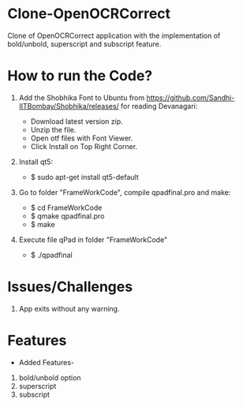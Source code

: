 # Clone-OpenOCRCorrect

Clone of OpenOCRCorrect application with the implementation of bold/unbold, superscript and subscript feature.


# How to run the Code?

1. Add the Shobhika Font to Ubuntu from https://github.com/Sandhi-IITBombay/Shobhika/releases/ for reading Devanagari:

    * Download latest version zip.
    * Unzip the file.
    * Open otf files with Font Viewer.
    * Click Install on Top Right Corner.

2.  Install qt5:
    * $ sudo apt-get install qt5-default
3. Go to folder "FrameWorkCode", compile qpadfinal.pro and make:
    * $ cd FrameWorkCode
    * $ qmake qpadfinal.pro
    * $ make
4. Execute file qPad in folder "FrameWorkCode"
    * $ ./qpadfinal


# Issues/Challenges
1. App exits without any warning.

# Features
* Added Features-
1. bold/unbold option
2. superscript
3. subscript
